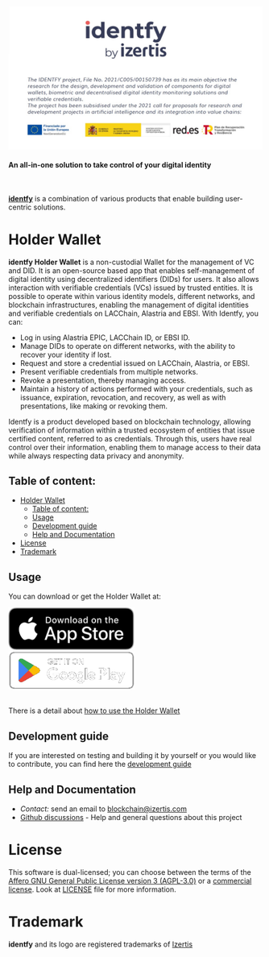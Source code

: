 <p align="center">
    <picture>
      <img alt="identfy" src="./docs/img/header-identfy.jpg" style="max-width: 100%;">
    </picture>
</p>

<p align="center">
  <h4>
    An all-in-one solution to take control of your digital identity
  </h4>
</p>

<br/>

**[identfy](https://github.com/izertis/red.es-identfy)** is a combination of various products that enable building user-centric solutions.

# Holder Wallet

**identfy Holder Wallet** is a non-custodial Wallet for the management of VC and DID. It is an open-source based app that enables self-management of digital identity using decentralized identifiers (DIDs) for users. It also allows interaction with verifiable credentials (VCs) issued by trusted entities. It is possible to operate within various identity models, different networks, and blockchain infrastructures, enabling the management of digital identities and verifiable credentials on LACChain, Alastria and EBSI. With Identfy, you can:

- Log in using Alastria EPIC, LACChain ID, or EBSI ID.
- Manage DIDs to operate on different networks, with the ability to recover your identity if lost.
- Request and store a credential issued on LACChain, Alastria, or EBSI.
- Present verifiable credentials from multiple networks.
- Revoke a presentation, thereby managing access.
- Maintain a history of actions performed with your credentials, such as issuance, expiration, revocation, and recovery, as well as with presentations, like making or revoking them.

Identfy is a product developed based on blockchain technology, allowing verification of information within a trusted ecosystem of entities that issue certified content, referred to as credentials. Through this, users have real control over their information, enabling them to manage access to their data while always respecting data privacy and anonymity.

## Table of content:

- [Holder Wallet](#holder-wallet)
  - [Table of content:](#table-of-content)
  - [Usage](#usage)
  - [Development guide](#development-guide)
  - [Help and Documentation](#help-and-documentation)
- [License](#license)
- [Trademark](#trademark)


## Usage

You can download or get the Holder Wallet at:

<div>
<a href='https://apps.apple.com/'><img alt='Download on the App Store' src='./docs/img/stores/appstore.svg' width='250px;'/></a>
<br/>
<a href='https://play.google.com/store/apps/details?id='><img alt='Get it on Google Play' src='./docs/img/stores/play-store.png' width='250px'/></a></div>

<br/>

There is a detail about [how to use the Holder Wallet](./docs/IDENTFY_HOLDER_WALLET_USE.md)

## Development guide

If you are interested on testing and building it by yourself or you would like to contribute, you can find here the [development guide](./docs/GETTING_STARTED.md)


## Help and Documentation

- *Contact:* send an email to blockchain@izertis.com
- [Github discussions](https://github.com/izertis/red.es-identfy-holder-wallet/discussions) - Help and general questions about this project


# License
This software is dual-licensed; you can choose between the terms of the [Affero GNU General Public License version 3 (AGPL-3.0)](./LICENSES/agpl-3.0.txt) or a [commercial license](./LICENSES/commercial.txt). Look at [LICENSE](./LICENSE.md) file for more information.


# Trademark
**identfy** and its logo are registered trademarks of [Izertis](https://www.izertis.com)
